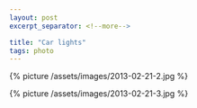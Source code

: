 ```yaml
---
layout: post
excerpt_separator: <!--more-->

title: "Car lights"
tags: photo
---
```


{% picture /assets/images/2013-02-21-2.jpg %}

{% picture /assets/images/2013-02-21-3.jpg %}
<!--more-->